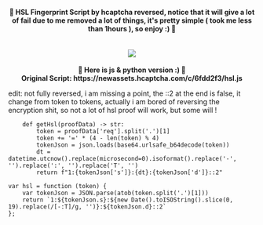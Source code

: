 <p align="center">
  <b>🖤 HSL Fingerprint Script by hcaptcha reversed, notice that it will give a lot of fail due to me removed a lot of things, it's pretty simple ( took me less than 1hours ), so enjoy :) 🖤</b><br>
  <br><br>
  <img src="https://cdn.discordapp.com/attachments/762750100500906044/860549000939831316/183296.gif">
    <br><br>
  <b>🖤 Here is js & python version :) 🖤</b><br>
  <b>Original Script: https://newassets.hcaptcha.com/c/6fdd2f3/hsl.js</b><br>
</p>

edit: not fully reversed, i am missing a point, the ::2 at the end is false, it change from token to tokens, actually i am bored of reversing the encryption shit, so not a lot of hsl proof will work, but some will !

```
    def getHsl(proofData) -> str:
        token = proofData['req'].split('.')[1]
        token += '=' * (4 - len(token) % 4)
        tokenJson = json.loads(base64.urlsafe_b64decode(token))
        dt = datetime.utcnow().replace(microsecond=0).isoformat().replace('-', '').replace(':', '').replace('T', '')
        return f"1:{tokenJson['s']}:{dt}:{tokenJson['d']}::2"
```

```
var hsl = function (token) {
    var tokenJson = JSON.parse(atob(token.split('.')[1]))
    return `1:${tokenJson.s}:${new Date().toISOString().slice(0, 19).replace(/[-:T]/g, '')}:${tokenJson.d}::2`
};
```
